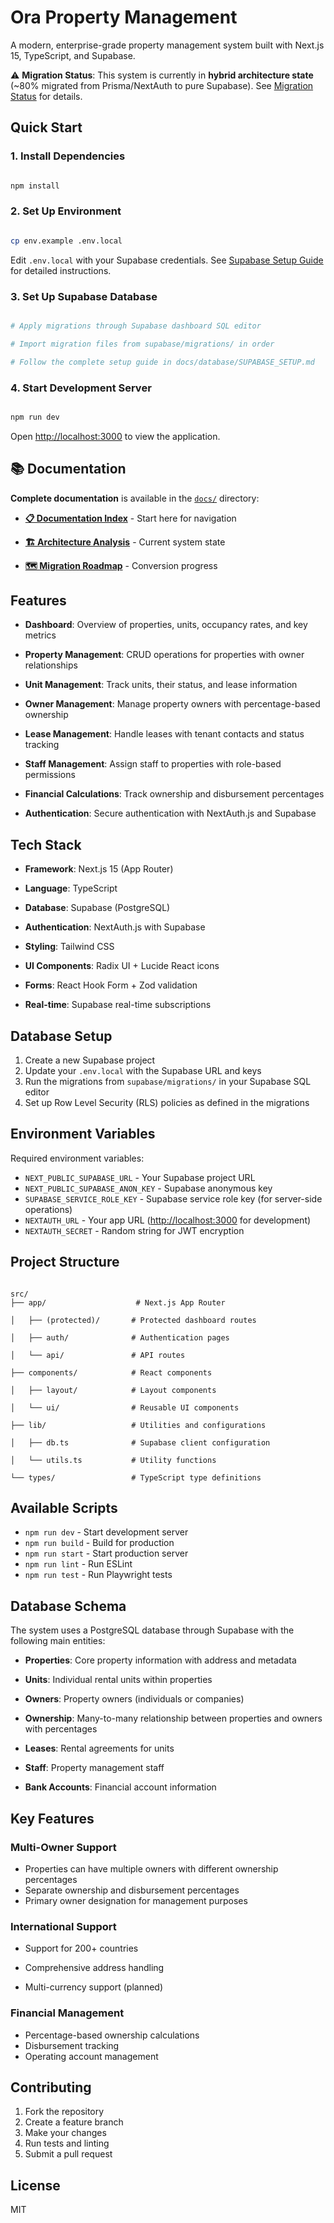 # Ora Property Management

A modern, enterprise-grade property management system built with Next.js 15, TypeScript, and Supabase.

⚠️ **Migration Status**: This system is currently in **hybrid architecture state** (~80% migrated from Prisma/NextAuth
to pure Supabase). See [Migration Status](docs/architecture/MIGRATION_STATUS_AND_ROADMAP.md) for details.

## Quick Start

### 1. Install Dependencies

```bash

npm install

```

### 2. Set Up Environment

```bash

cp env.example .env.local

```

Edit `.env.local` with your Supabase credentials. See [Supabase Setup Guide](docs/database/SUPABASE_SETUP.md) for
detailed instructions.

### 3. Set Up Supabase Database

```bash

# Apply migrations through Supabase dashboard SQL editor

# Import migration files from supabase/migrations/ in order

# Follow the complete setup guide in docs/database/SUPABASE_SETUP.md

```

### 4. Start Development Server

```bash

npm run dev

```

Open [http://localhost:3000](http://localhost:3000) to view the application.

## 📚 Documentation

**Complete documentation** is available in the [`docs/`](docs/) directory:

- **[📋 Documentation Index](docs/README.md)** - Start here for navigation

- **[🏗️ Architecture Analysis](docs/architecture/CURRENT_ARCHITECTURE_ANALYSIS.md)** - Current system state

- **[🗺️ Migration Roadmap](docs/architecture/MIGRATION_STATUS_AND_ROADMAP.md)** - Conversion progress

## Features

- **Dashboard**: Overview of properties, units, occupancy rates, and key metrics

- **Property Management**: CRUD operations for properties with owner relationships

- **Unit Management**: Track units, their status, and lease information

- **Owner Management**: Manage property owners with percentage-based ownership

- **Lease Management**: Handle leases with tenant contacts and status tracking

- **Staff Management**: Assign staff to properties with role-based permissions

- **Financial Calculations**: Track ownership and disbursement percentages

- **Authentication**: Secure authentication with NextAuth.js and Supabase

## Tech Stack

- **Framework**: Next.js 15 (App Router)

- **Language**: TypeScript

- **Database**: Supabase (PostgreSQL)

- **Authentication**: NextAuth.js with Supabase

- **Styling**: Tailwind CSS

- **UI Components**: Radix UI + Lucide React icons

- **Forms**: React Hook Form + Zod validation

- **Real-time**: Supabase real-time subscriptions

## Database Setup

1. Create a new Supabase project
2. Update your `.env.local` with the Supabase URL and keys
3. Run the migrations from `supabase/migrations/` in your Supabase SQL editor
4. Set up Row Level Security (RLS) policies as defined in the migrations

## Environment Variables

Required environment variables:

- `NEXT_PUBLIC_SUPABASE_URL` - Your Supabase project URL
- `NEXT_PUBLIC_SUPABASE_ANON_KEY` - Supabase anonymous key
- `SUPABASE_SERVICE_ROLE_KEY` - Supabase service role key (for server-side operations)
- `NEXTAUTH_URL` - Your app URL (<http://localhost:3000> for development)
- `NEXTAUTH_SECRET` - Random string for JWT encryption

## Project Structure

```text

src/
├── app/                    # Next.js App Router

│   ├── (protected)/       # Protected dashboard routes

│   ├── auth/              # Authentication pages

│   └── api/               # API routes

├── components/            # React components

│   ├── layout/            # Layout components

│   └── ui/                # Reusable UI components

├── lib/                   # Utilities and configurations

│   ├── db.ts              # Supabase client configuration

│   └── utils.ts           # Utility functions

└── types/                 # TypeScript type definitions

```

## Available Scripts

- `npm run dev` - Start development server
- `npm run build` - Build for production
- `npm run start` - Start production server
- `npm run lint` - Run ESLint
- `npm run test` - Run Playwright tests

## Database Schema

The system uses a PostgreSQL database through Supabase with the following main entities:

- **Properties**: Core property information with address and metadata

- **Units**: Individual rental units within properties

- **Owners**: Property owners (individuals or companies)

- **Ownership**: Many-to-many relationship between properties and owners with percentages

- **Leases**: Rental agreements for units

- **Staff**: Property management staff

- **Bank Accounts**: Financial account information

## Key Features

### Multi-Owner Support

- Properties can have multiple owners with different ownership percentages
- Separate ownership and disbursement percentages
- Primary owner designation for management purposes

### International Support

- Support for 200+ countries

- Comprehensive address handling
- Multi-currency support (planned)

### Financial Management

- Percentage-based ownership calculations
- Disbursement tracking
- Operating account management

## Contributing

1. Fork the repository
2. Create a feature branch
3. Make your changes
4. Run tests and linting
5. Submit a pull request

## License

MIT
